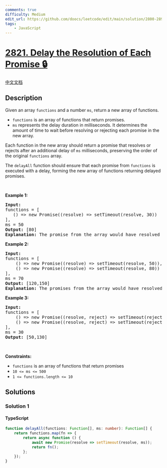 ```yaml
---
comments: true
difficulty: Medium
edit_url: https://github.com/doocs/leetcode/edit/main/solution/2800-2899/2821.Delay%20the%20Resolution%20of%20Each%20Promise/README_EN.md
tags:
    - JavaScript
---
```


<!-- problem:start -->

# [2821. Delay the Resolution of Each Promise 🔒](https://leetcode.com/problems/delay-the-resolution-of-each-promise)

[中文文档](/solution/2800-2899/2821.Delay%20the%20Resolution%20of%20Each%20Promise/README.md)

## Description

<!-- description:start -->

<p>Given an array&nbsp;<code>functions</code>&nbsp;and a number <code>ms</code>, return a new&nbsp;array of functions.</p>

<ul>
	<li><code>functions</code>&nbsp;is an array of functions that return promises.</li>
	<li><code>ms</code>&nbsp;represents the delay duration in milliseconds. It determines the amount of time to wait before resolving or rejecting each promise in the new array.</li>
</ul>

<p>Each function in the new array should return a promise that resolves or rejects after an additional delay of <code>ms</code>&nbsp;milliseconds, preserving the order of the original <code>functions</code>&nbsp;array.</p>

<p>The&nbsp;<code>delayAll</code>&nbsp;function should ensure&nbsp;that each promise from&nbsp;<code>functions</code>&nbsp;is executed with a delay, forming the new array of functions returning delayed promises.</p>

<p>&nbsp;</p>
<p><strong class="example">Example 1:</strong></p>

<pre>
<strong>Input:</strong> 
functions = [
&nbsp;  () =&gt; new Promise((resolve) =&gt; setTimeout(resolve, 30))
], 
ms = 50
<strong>Output:</strong> [80]
<strong>Explanation:</strong> The promise from the array would have resolved after 30 ms, but it was delayed by 50 ms, thus 30 ms + 50 ms = 80 ms.
</pre>

<p><strong class="example">Example 2:</strong></p>

<pre>
<strong>Input:</strong> 
functions = [
&nbsp;   () =&gt; new Promise((resolve) =&gt; setTimeout(resolve, 50)),
&nbsp;   () =&gt; new Promise((resolve) =&gt; setTimeout(resolve, 80))
], 
ms = 70
<strong>Output:</strong> [120,150]
<strong>Explanation:</strong> The promises from the array would have resolved after 50 ms and 80 ms, but they were delayed by 70 ms, thus 50 ms + 70 ms = 120 ms and 80 ms + 70 ms = 150 ms.
</pre>

<p><strong class="example">Example 3:</strong></p>

<pre>
<strong>Input:</strong> 
functions = [
&nbsp;   () =&gt; new Promise((resolve, reject) =&gt; setTimeout(reject, 20)), 
&nbsp;   () =&gt; new Promise((resolve, reject) =&gt; setTimeout(reject, 100))
], 
ms = 30
<strong>Output: </strong>[50,130]
</pre>

<p>&nbsp;</p>
<p><strong>Constraints:</strong></p>

<ul>
	<li><code>functions</code> is an array of functions that return promises</li>
	<li><code>10 &lt;= ms &lt;= 500</code></li>
	<li><code>1 &lt;= functions.length &lt;= 10</code></li>
</ul>

<!-- description:end -->

## Solutions

<!-- solution:start -->

### Solution 1

<!-- tabs:start -->

#### TypeScript

```ts
function delayAll(functions: Function[], ms: number): Function[] {
    return functions.map(fn => {
        return async function () {
            await new Promise(resolve => setTimeout(resolve, ms));
            return fn();
        };
    });
}
```

<!-- tabs:end -->

<!-- solution:end -->

<!-- problem:end -->
